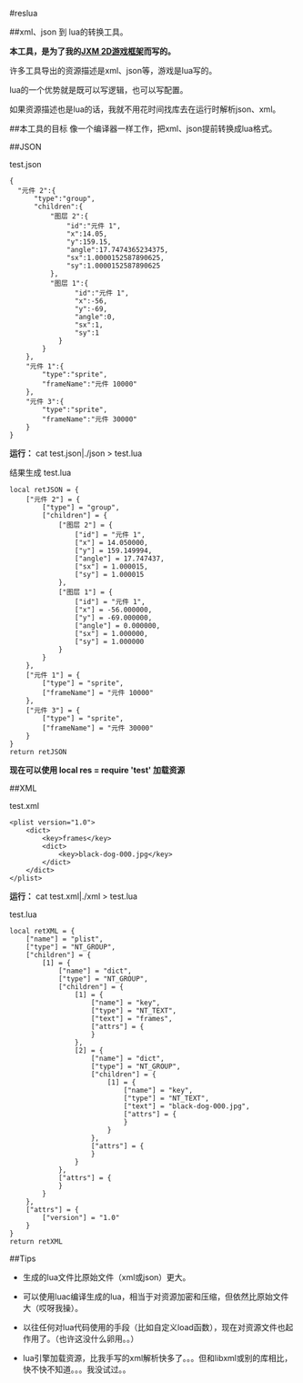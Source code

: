 #reslua 

##xml、json 到 lua的转换工具。

**本工具，是为了我的[JXM 2D游戏框架](https://github.com/niu2x/jxm)而写的。**

许多工具导出的资源描述是xml、json等，游戏是lua写的。

lua的一个优势就是既可以写逻辑，也可以写配置。

如果资源描述也是lua的话，我就不用花时间找库去在运行时解析json、xml。

##本工具的目标
像一个编译器一样工作，把xml、json提前转换成lua格式。

##JSON

test.json
  
    {
  	  "元件 2":{
  		  "type":"group",
  		  "children":{
  			  "图层 2":{
  				  "id":"元件 1",
  				  "x":14.05,
  				  "y":159.15,
  				  "angle":17.7474365234375,
  				  "sx":1.0000152587890625,
  				  "sy":1.0000152587890625
  			  },
  			  "图层 1":{
    				"id":"元件 1",
    				"x":-56,
    				"y":-69,
    				"angle":0,
    				"sx":1,
    				"sy":1
    			}
    		}
    	},
    	"元件 1":{
    		"type":"sprite",
    		"frameName":"元件 10000"
    	},
    	"元件 3":{
    		"type":"sprite",
    		"frameName":"元件 30000"
    	}
    }
    
**运行：** cat test.json|./json > test.lua

结果生成 test.lua

    local retJSON = {
    	["元件 2"] = {
    		["type"] = "group",
    		["children"] = {
    			["图层 2"] = {
    				["id"] = "元件 1",
    				["x"] = 14.050000,
    				["y"] = 159.149994,
    				["angle"] = 17.747437,
    				["sx"] = 1.000015,
    				["sy"] = 1.000015
    			},
    			["图层 1"] = {
    				["id"] = "元件 1",
    				["x"] = -56.000000,
    				["y"] = -69.000000,
    				["angle"] = 0.000000,
    				["sx"] = 1.000000,
    				["sy"] = 1.000000
    			}
    		}
    	},
    	["元件 1"] = {
    		["type"] = "sprite",
    		["frameName"] = "元件 10000"
    	},
    	["元件 3"] = {
    		["type"] = "sprite",
    		["frameName"] = "元件 30000"
    	}
    }
    return retJSON
    
**现在可以使用 local res = require 'test' 加载资源**

##XML

test.xml

    <plist version="1.0">
        <dict>
            <key>frames</key>
            <dict>
                <key>black-dog-000.jpg</key>
            </dict>
        </dict>
    </plist>
    
**运行：** cat test.xml|./xml > test.lua

test.lua

    local retXML = {
    	["name"] = "plist",
    	["type"] = "NT_GROUP",
    	["children"] = {
    		[1] = {
    			["name"] = "dict",
    			["type"] = "NT_GROUP",
    			["children"] = {
    				[1] = {
    					["name"] = "key",
    					["type"] = "NT_TEXT",
    					["text"] = "frames",
    					["attrs"] = {
    					}
    				},
    				[2] = {
    					["name"] = "dict",
    					["type"] = "NT_GROUP",
    					["children"] = {
    						[1] = {
    							["name"] = "key",
    							["type"] = "NT_TEXT",
    							["text"] = "black-dog-000.jpg",
    							["attrs"] = {
    							}
    						}
    					},
    					["attrs"] = {
    					}
    				}
    			},
    			["attrs"] = {
    			}
    		}
    	},
    	["attrs"] = {
    		["version"] = "1.0"
    	}
    }
    return retXML
    
##Tips
- 生成的lua文件比原始文件（xml或json）更大。

- 可以使用luac编译生成的lua，相当于对资源加密和压缩，但依然比原始文件大（哎呀我操）。

- 以往任何对lua代码使用的手段（比如自定义load函数），现在对资源文件也起作用了。（也许这没什么卵用。。）

- lua引擎加载资源，比我手写的xml解析快多了。。。但和libxml或别的库相比，快不快不知道。。。我没试过。。

